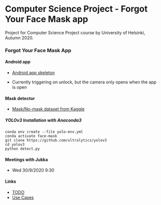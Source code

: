 # Computer Science Project - Forgot Your Face Mask app

Project for Computer Science Project course by University of Helsinki, Autumn 2020.

### Forgot Your Face Mask App

#### Android app

- [Android app skeleton](AndroidApp/)

- Currently triggering on unlock, but the camera only opens when the app is open

#### Mask detector

- [Mask/No-mask dataset from Kaggle](https://www.kaggle.com/alexandralorenzo/maskdetection)

##### YOLOv3 Installation with Anaconda3

```
conda env create --file yolo-env.yml
conda activate face-mask
git clone https://github.com/ultralytics/yolov3
cd yolov3
python detect.py
````

#### Meetings with Jukka

- Wed 30/9/2020 9:30

#### Links

- [TODO](doc/TODO.md)
- [Use Cases](doc/Use_Cases.md)

